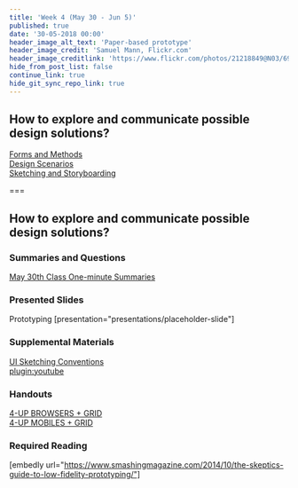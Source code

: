 ```yaml
---
title: 'Week 4 (May 30 - Jun 5)'
published: true
date: '30-05-2018 00:00'
header_image_alt_text: 'Paper-based prototype'
header_image_credit: 'Samuel Mann, Flickr.com'
header_image_creditlink: 'https://www.flickr.com/photos/21218849@N03/6968244538/'
hide_from_post_list: false
continue_link: true
hide_git_sync_repo_link: true
---
```


## How to explore and communicate possible design solutions?
[Forms and Methods](../../presentations/placeholder-slide?target=_blank#/placeholder-slide-4)  
[Design Scenarios](../../presentations/placeholder-slide?target=_blank#/placeholder-slide-5)  
[Sketching and Storyboarding](../../presentations/placeholder-slide?target=_blank#/placeholder-slide-6)  

===

## **How to explore and communicate possible design solutions?**

### Summaries and Questions  
[May 30th Class One-minute Summaries](https://sso.canvaslms.com/courses/1413912/assignments/9519523)

### Presented Slides  
Prototyping
[presentation="presentations/placeholder-slide"]

### Supplemental Materials  
[UI Sketching Conventions](https://www.youtube.com/watch?v=MwidSAlbEB8)  
[plugin:youtube](https://www.youtube.com/watch?v=MwidSAlbEB8)

### Handouts
[4-UP BROWSERS + GRID](https://sso.canvaslms.com/courses/1413912/files/folder/Handouts/Sketching%20Templates/sneakpeekit-4-browsers)  
[4-UP MOBILES + GRID](https://sso.canvaslms.com/courses/1413912/files/folder/Handouts/Sketching%20Templates/sneakpeekit-4-mobiles)  

### Required Reading  
[embedly url="https://www.smashingmagazine.com/2014/10/the-skeptics-guide-to-low-fidelity-prototyping/"]
